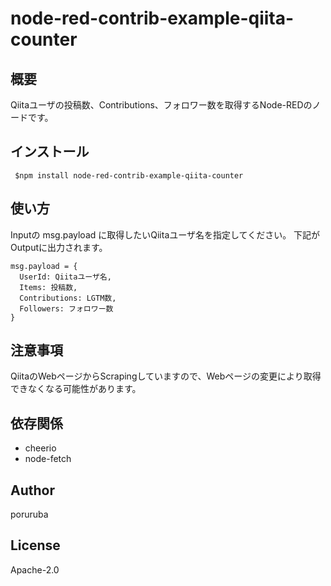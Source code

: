 # node-red-contrib-example-qiita-counter

## 概要

Qiitaユーザの投稿数、Contributions、フォロワー数を取得するNode-REDのノードです。

## インストール

```
 $npm install node-red-contrib-example-qiita-counter
```

## 使い方

Inputの msg.payload に取得したいQiitaユーザ名を指定してください。
下記がOutputに出力されます。

```
msg.payload = {
  UserId: Qiitaユーザ名,
  Items: 投稿数,
  Contributions: LGTM数,
  Followers: フォロワー数
}
```

## 注意事項

QiitaのWebページからScrapingしていますので、Webページの変更により取得できなくなる可能性があります。

## 依存関係

- cheerio
- node-fetch

## Author

poruruba

## License

Apache-2.0
